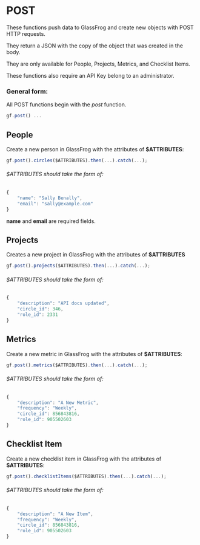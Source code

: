 # POST

These functions push data to GlassFrog and create new objects with POST HTTP requests.

They return a JSON with the copy of the object that was created in the body.

They are only available for People, Projects, Metrics, and Checklist Items.

These functions also require an API Key belong to an administrator.

### General form:

All POST functions begin with the *post* function.

```javascript
gf.post() ...
```

## People

Create a new person in GlassFrog with the attributes of **$ATTRIBUTES**:

```javascript
gf.post().circles($ATTRIBUTES).then(...).catch(...);
```

###### $ATTRIBUTES should take the form of:

```javascript
{ 
	"name": "Sally Benally", 
	"email": "sally@example.com" 
}
```

**name** and **email** are required fields.

## Projects

Creates a new project in GlassFrog with the attributes of **$ATTRIBUTES**

```javascript
gf.post().projects($ATTRIBUTES).then(...).catch(...);
```

###### $ATTRIBUTES should take the form of:

```javascript
{ 
	"description": "API docs updated", 
	"circle_id": 346, 
	"role_id": 2331 
}
```

## Metrics

Create a new metric in GlassFrog with the attributes of **$ATTRIBUTES**:

```javascript
gf.post().metrics($ATTRIBUTES).then(...).catch(...);
```

###### $ATTRIBUTES should take the form of:

```javascript
{
	"description": "A New Metric", 
	"frequency": "Weekly", 
	"circle_id": 856843816, 
	"role_id": 905502603
}
```

## Checklist Item

Create a new checklist item in GlassFrog with the attributes of **$ATTRIBUTES**:

```javascript
gf.post().checklistItems($ATTRIBUTES).then(...).catch(...);
```

###### $ATTRIBUTES should take the form of:

```javascript
{
	"description": "A New Item", 
	"frequency": "Weekly", 
	"circle_id": 856843816, 
	"role_id": 905502603
}
```
